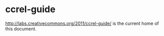 ccrel-guide
===========

http://labs.creativecommons.org/2011/ccrel-guide/ is the current home of this document.
